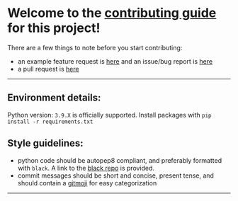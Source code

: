 # Welcome to the [contributing guide](CONTRIBUTING.md) for this project!

There are a few things to note before you start contributing:

- an example feature request is [here](.github\feature_request.md) and an issue/bug report is [here](.github\issue_template.md)
- a pull request is [here](.github\PULL_REQUEST_TEMPLATE.md)

---

## Environment details:

Python version: `3.9.X` is officially supported. Install packages with `pip install -r requirements.txt`

## Style guidelines:

- python code should be autopep8 compliant, and preferably formatted with `black`. A link to the [black repo](https://github.com/psf/black) is provided.
- commit messages should be short and concise, present tense, and should contain a [gitmoji](https://gitmoji.dev/) for easy categorization

---
